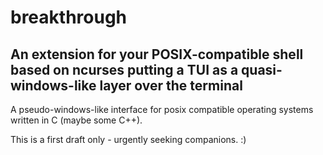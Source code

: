 # breakthrough
## An extension for your POSIX-compatible shell based on ncurses putting a TUI as a quasi-windows-like layer over the terminal
A pseudo-windows-like interface for posix compatible operating systems written in C (maybe some C++).

This is a first draft only - urgently seeking companions. :)
